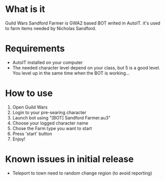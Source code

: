 # What is it
Guild Wars Sandford Farmer is GWA2 based BOT writed in AutoIT. it's used to farm items needed by Nicholas Sandford. 

# Requirements
- AutoIT installed on your computer
- The needed character level depend on your class, but 5 is a good level. You level up in the same time when the BOT is working...

# How to use
1. Open Guild Wars
2. Login to your pre-searing character
3. Launch bot using "[BOT] Sandford Farmer.au3"
4. Choose your logged character name
5. Chose the Farm type you want to start
6. Press 'start' button
7. Enjoy!

# Known issues in initial release
- Teleport to town need to random change region (to avoid reporting)
